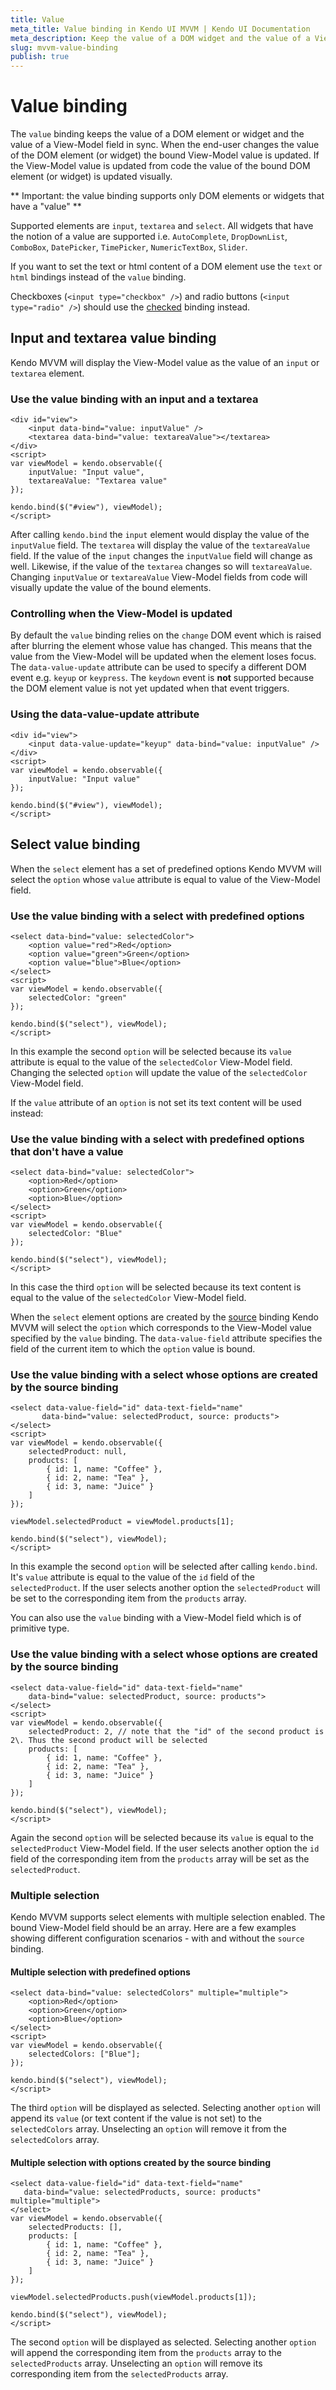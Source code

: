```yaml
---
title: Value
meta_title: Value binding in Kendo UI MVVM | Kendo UI Documentation
meta_description: Keep the value of a DOM widget and the value of a View-Model field in sync by using value binding in Kendo UI MVVM.
slug: mvvm-value-binding
publish: true
---
```


# Value binding

The `value` binding keeps the value of a DOM element or widget and the value of a View-Model field in sync.
When the end-user changes the value of the DOM element (or widget) the bound View-Model value is updated. If the
View-Model value is updated from code the value of the bound DOM element (or widget) is updated visually.

** Important: the value binding supports only DOM elements or widgets that have a "value" **

Supported elements are `input`, `textarea` and
`select`. All widgets that have the notion of a value are supported i.e. `AutoComplete`,
`DropDownList`, `ComboBox`, `DatePicker`, `TimePicker`, `NumericTextBox`, `Slider`.

If you want to set the text or html content of a DOM element use the `text` or `html`
bindings instead of the `value` binding.

Checkboxes (`<input type="checkbox" />`) and radio buttons (`<input type="radio" />`) should use
the [checked](checked) binding instead.

## Input and textarea value binding

Kendo MVVM will display the View-Model value as the value of an `input` or `textarea` element.

### Use the value binding with an input and a textarea

    <div id="view">
        <input data-bind="value: inputValue" />
        <textarea data-bind="value: textareaValue"></textarea>
    </div>
    <script>
    var viewModel = kendo.observable({
        inputValue: "Input value",
        textareaValue: "Textarea value"
    });

    kendo.bind($("#view"), viewModel);
    </script>

After calling `kendo.bind` the `input` element would display the value of the `inputValue` field.
The `textarea` will display the value of the `textareaValue` field. If the value of the `input`
changes the `inputValue` field will change as well.
Likewise, if the value of the `textarea` changes so will `textareaValue`. Changing `inputValue` or
`textareaValue` View-Model fields from code will visually update the value of the bound elements.

### Controlling when the View-Model is updated

By default the `value` binding relies on the `change` DOM event which is raised after blurring the element whose value has changed. This means that the value from the View-Model will be updated when the element loses focus. The `data-value-update` attribute can be used to specify a different DOM event e.g. `keyup` or `keypress`. The `keydown` event is **not** supported because the DOM element value is not yet updated when that event triggers.

### Using the data-value-update attribute

    <div id="view">
        <input data-value-update="keyup" data-bind="value: inputValue" />
    </div>
    <script>
    var viewModel = kendo.observable({
        inputValue: "Input value"
    });

    kendo.bind($("#view"), viewModel);
    </script>

## Select value binding

When the `select` element has a set of predefined options
Kendo MVVM will select the `option` whose `value` attribute is equal to value of the View-Model field.

### Use the value binding with a select with predefined options

    <select data-bind="value: selectedColor">
        <option value="red">Red</option>
        <option value="green">Green</option>
        <option value="blue">Blue</option>
    </select>
    <script>
    var viewModel = kendo.observable({
        selectedColor: "green"
    });

    kendo.bind($("select"), viewModel);
    </script>


In this example the second `option` will be selected because its `value` attribute is equal to the value of the `selectedColor` View-Model field.
Changing the selected `option` will update the value of the `selectedColor` View-Model field.

If the `value` attribute of an `option` is not set its text content will be used instead:

### Use the value binding with a select with predefined options that don't have a value

    <select data-bind="value: selectedColor">
        <option>Red</option>
        <option>Green</option>
        <option>Blue</option>
    </select>
    <script>
    var viewModel = kendo.observable({
        selectedColor: "Blue"
    });

    kendo.bind($("select"), viewModel);
    </script>

In this case the third `option` will be selected because its text content is equal to the value of the `selectedColor` View-Model field.

When the `select` element options are created by the [source](source) binding
Kendo MVVM will select the `option` which corresponds to the View-Model value specified by the `value` binding.
The `data-value-field` attribute specifies the field of the current item to which the `option` value is bound.

### Use the value binding with a select whose options are created by the source binding

    <select data-value-field="id" data-text-field="name"
           data-bind="value: selectedProduct, source: products">
    </select>
    <script>
    var viewModel = kendo.observable({
        selectedProduct: null,
        products: [
            { id: 1, name: "Coffee" },
            { id: 2, name: "Tea" },
            { id: 3, name: "Juice" }
        ]
    });

    viewModel.selectedProduct = viewModel.products[1];

    kendo.bind($("select"), viewModel);
    </script>


In this example the second `option` will be selected after calling `kendo.bind`. It's `value` attribute is equal to the value of the `id`
field of the `selectedProduct`. If the user selects another option the `selectedProduct` will be set to the corresponding item from the `products` array.

You can also use the `value` binding with a View-Model field which is of primitive type.

### Use the value binding with a select whose options are created by the source binding

    <select data-value-field="id" data-text-field="name"
        data-bind="value: selectedProduct, source: products">
    </select>
    <script>
    var viewModel = kendo.observable({
        selectedProduct: 2, // note that the "id" of the second product is 2\. Thus the second product will be selected
        products: [
            { id: 1, name: "Coffee" },
            { id: 2, name: "Tea" },
            { id: 3, name: "Juice" }
        ]
    });

    kendo.bind($("select"), viewModel);
    </script>


Again the second `option` will be selected because its `value` is equal to the `selectedProduct` View-Model field.
If the user selects another option the `id` field of the corresponding item from the `products` array will be set as the `selectedProduct`.

### Multiple selection

Kendo MVVM supports select elements with multiple selection enabled. The bound View-Model field should be an array. Here are a few examples
showing different configuration scenarios - with and without the `source` binding.

#### Multiple selection with predefined options

    <select data-bind="value: selectedColors" multiple="multiple">
        <option>Red</option>
        <option>Green</option>
        <option>Blue</option>
    </select>
    <script>
    var viewModel = kendo.observable({
        selectedColors: ["Blue"];
    });

    kendo.bind($("select"), viewModel);
    </script>

The third `option` will be displayed as selected. Selecting another `option` will append its `value` (or text content if the value is not set) to the
`selectedColors` array. Unselecting an `option` will remove it from the `selectedColors` array.

#### Multiple selection with options created by the source binding

    <select data-value-field="id" data-text-field="name"
       data-bind="value: selectedProducts, source: products" multiple="multiple">
    </select>
    var viewModel = kendo.observable({
        selectedProducts: [],
        products: [
            { id: 1, name: "Coffee" },
            { id: 2, name: "Tea" },
            { id: 3, name: "Juice" }
        ]
    });

    viewModel.selectedProducts.push(viewModel.products[1]);

    kendo.bind($("select"), viewModel);
    </script>

The second `option` will be displayed as selected. Selecting another `option` will append the corresponding item from the `products` array to the
`selectedProducts` array. Unselecting an `option` will remove its corresponding item from the `selectedProducts` array.
